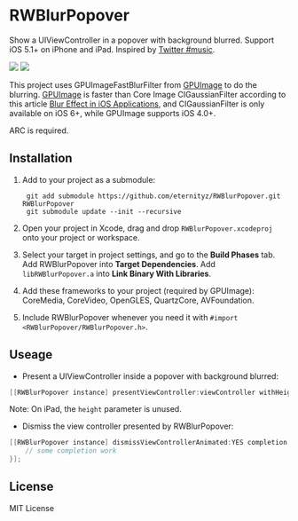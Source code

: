 RWBlurPopover
=============

Show a UIViewController in a popover with background blurred. Support iOS 5.1+ on iPhone and iPad. Inspired by [Twitter #music](https://itunes.apple.com/us/app/twitter-music/id625541612).

[![](http://zhangbin.cc/temp/blur-iphone-thumb.jpg)](http://zhangbin.cc/temp/blur-iphone.jpg)
[![](http://zhangbin.cc/temp/blur-ipad-thumb.jpg)](http://zhangbin.cc/temp/blur-ipad.jpg)

This project uses GPUImageFastBlurFilter from [GPUImage](https://github.com/BradLarson/GPUImage) to do the blurring. [GPUImage](https://github.com/BradLarson/GPUImage) is faster than Core Image CIGaussianFilter according to this article [Blur Effect in iOS Applications](http://blog.denivip.ru/index.php/2013/01/blur-effect-in-ios-applications/?lang=en), and CIGaussianFilter is only available on iOS 6+, while GPUImage supports iOS 4.0+.

ARC is required.

Installation
----

1. Add to your project as a submodule: 
    
        git add submodule https://github.com/eternityz/RWBlurPopover.git RWBlurPopover
        git submodule update --init --recursive

2. Open your project in Xcode, drag and drop `RWBlurPopover.xcodeproj` onto your project or workspace.
3. Select your target in project settings, and go to the **Build Phases** tab. Add RWBlurPopover into **Target Dependencies**. Add `libRWBlurPopover.a` into **Link Binary With Libraries**. 
4. Add these frameworks to your project (required by GPUImage): CoreMedia, CoreVideo, OpenGLES, QuartzCore, AVFoundation.
5. Include RWBlurPopover whenever you need it with `#import <RWBlurPopover/RWBlurPopover.h>`.

Useage
----
- Present a UIViewController inside a popover with background blurred:

```objective-c
[[RWBlurPopover instance] presentViewController:viewController withHeight:300];
```

Note: On iPad, the `height` parameter is unused.

- Dismiss the view controller presented by RWBlurPopover:

```objective-c
[[RWBlurPopover instance] dismissViewControllerAnimated:YES completion:^(void){
    // some completion work
}];
```

License
----
MIT License
